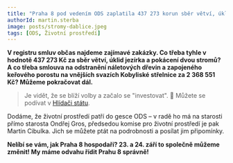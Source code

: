 ```yaml
---
title: "Praha 8 pod vedením ODS zaplatila 437 273 korun sběr větví, úklid jezírka a pokácení dvou stromů"
authorId: martin.sterba
image: posts/stromy-dablice.jpeg
tags: [ODS, Životní prostředí]
---
```


**V registru smluv občas najdeme zajímavé zakázky. Co třeba tyhle v hodnotě 437 273 Kč za sběr větví, úklid jezírka a pokácení dvou stromů? A co třeba smlouva na odstranění náletových dřevin a zapojeného keřového porostu na vnějších svazích Kobyliské střelnice za 2 368 551 Kč? Můžeme pokračovat dál.**

>Je vidět, že se blíží volby a začalo se "investovat". 🙂 Můžete se podívat v [Hlídači státu](https://www.hlidacstatu.cz/hledat?Q=ico%3A00063797%20AND%20oblast%3Aagro%20AND%20datumUzavreni%3A%5B2022-01-01%20TO%202022-12-31%5D&order=4).

Dodáme, že životní prostředí patří do gesce ODS – v radě ho má na starosti přímo starosta Ondřej Gros, předsedou komise pro životní prostředí je pak Martin Cibulka. Jich se můžete ptát na podrobnosti a posílat jim připomínky. 

**Nelíbí se vám, jak Praha 8 hospodaří? 23. a 24. září to společně můžeme změnit! My máme odvahu řídit Prahu 8 správně!**